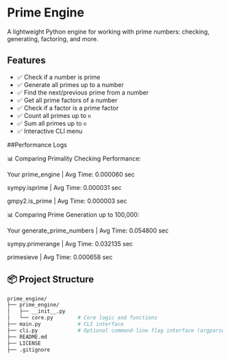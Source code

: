 #  Prime Engine

A lightweight Python engine for working with prime numbers: checking, generating, factoring, and more.

##  Features

- ✅ Check if a number is prime
- ✅ Generate all primes up to a number
- ✅ Find the next/previous prime from a number
- ✅ Get all prime factors of a number
- ✅ Check if a factor is a prime factor
- ✅ Count all primes up to `n`
- ✅ Sum all primes up to `n`
- ✅ Interactive CLI menu
  
##Performance Logs

📊 Comparing Primality Checking Performance:

Your prime_engine                        | Avg Time: 0.000060 sec

sympy.isprime                            | Avg Time: 0.000031 sec

gmpy2.is_prime                           | Avg Time: 0.000003 sec

📊 Comparing Prime Generation up to 100,000:

Your generate_prime_numbers              | Avg Time: 0.054800 sec

sympy.primerange                         | Avg Time: 0.032135 sec

primesieve                               | Avg Time: 0.000658 sec

## 📦 Project Structure

```bash
prime_engine/
├── prime_engine/
│   ├── __init__.py
│   └── core.py        # Core logic and functions
├── main.py            # CLI interface
├── cli.py             # Optional command-line flag interface (argparse)
├── README.md
├── LICENSE
├── .gitignore




